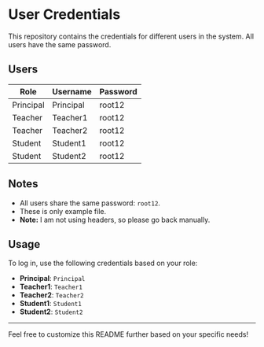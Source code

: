 # User Credentials

This repository contains the credentials for different users in the system. All users have the same password.

## Users

| Role      | Username   | Password |
|-----------|------------|----------|
| Principal | Principal  | root12   |
| Teacher   | Teacher1   | root12   |
| Teacher   | Teacher2   | root12   |
| Student   | Student1   | root12   |
| Student   | Student2   | root12   |

## Notes

- All users share the same password: `root12`.
- These is only example file.
- **Note:** I am not using headers, so please go back manually.

## Usage

To log in, use the following credentials based on your role:

- **Principal**: `Principal`
- **Teacher1**: `Teacher1`
- **Teacher2**: `Teacher2`
- **Student1**: `Student1`
- **Student2**: `Student2`

---

Feel free to customize this README further based on your specific needs!


